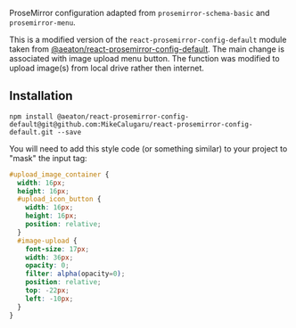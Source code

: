 ProseMirror configuration adapted from `prosemirror-schema-basic` and `prosemirror-menu`.

This is a modified version of the `react-prosemirror-config-default` module taken from [@aeaton/react-prosemirror-config-default](https://www.npmjs.com/package/@aeaton/react-prosemirror-config-default).
The main change is associated with image upload menu button. The function was modified to upload image(s) from local drive rather then internet.

## Installation

`npm install @aeaton/react-prosemirror-config-default@git@github.com:MikeCalugaru/react-prosemirror-config-default.git --save`

You will need to add this style code (or something similar) to your project to "mask" the input tag:

```scss
#upload_image_container {
  width: 16px;
  height: 16px;
  #upload_icon_button {
    width: 16px;
    height: 16px;
    position: relative;
  }
  #image-upload {
    font-size: 17px;
    width: 36px;
    opacity: 0;
    filter: alpha(opacity=0);
    position: relative;
    top: -22px;
    left: -10px; 
  }
}
```
